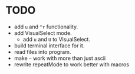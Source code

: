 # TODO  
- add ```u``` and ```^r``` functionality.
- add VisualSelect mode.
  - add ```u``` and ```U``` to VisualSelect.
- build terminal interface for it.
- read files into program.
- make ```~``` work with more than just ascii
- rewrite repeatMode to work better with macros



